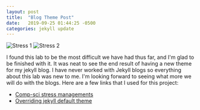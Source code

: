```yaml
---
layout: post
title:  "Blog Theme Post"
date:   2019-09-25 01:44:25 -0500
categories: jekyll update
---
```

![Stress 1](https://www.apa.org/images/stress-kinds-title-image_tcm7-230111.jpg)
![Stress 2](https://image.shutterstock.com/image-vector/stressed-cartoon-business-woman-office-260nw-1222467187.jpg)

I found this lab to be the most difficult we have had thus far, and I'm glad to be finished with it. It was neat to see the end result of having a new theme for my jekyll blog. I have never worked with Jekyll blogs so everything about this lab was new to me. I'm looking forward to seeing what more we will do with the blogs. Here are a few links that I used for this project:


* [Comp-sci stress managements](https://yadielcabrera.com/2019/04/28/stress-relieving-tips-for-computer-science-students/)
* [Overriding jekyll default theme](https://jekyllrb.com/docs/themes/#overriding-theme-defaults)
